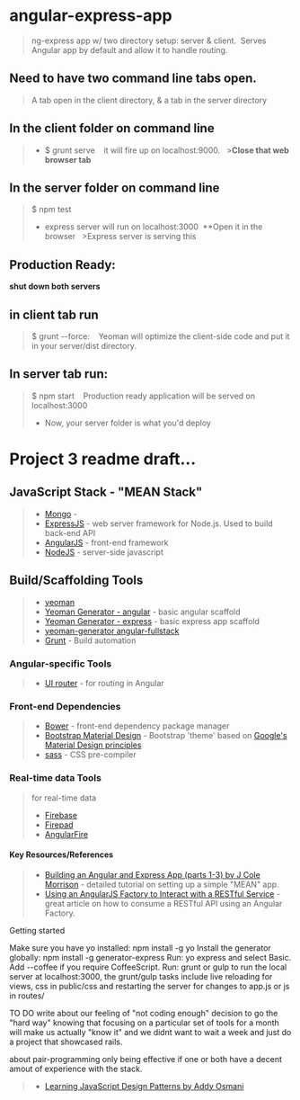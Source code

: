 # angular-express-app

> ng-express app w/ two directory setup: server &amp; client.  Serves Angular app by default and allow it to handle routing. 

## Need to have two command line tabs open. 
  > A tab open in the client directory, & a tab in the server directory

## In the client folder on command line 
>- $ grunt serve 
  
> it will fire up on localhost:9000. 
  >**Close that web browser tab**

## In the server folder on command line 
> $ npm test 
>* express server will run on localhost:3000  **Open it in the browser 
  >Express server is serving this

## Production Ready:
**shut down both servers**
  
## in client tab run
> $ grunt --force:
  
> Yeoman will optimize the client-side code and put it in your server/dist directory. 

## In server tab run:

> $ npm start
  
>Production ready application will be served on localhost:3000
  
>* Now, your server folder is what you'd deploy

# Project 3 readme draft...
## JavaScript Stack - "MEAN Stack"
  >* [Mongo](http://docs.mongodb.org/manual/) - 
  >* [ExpressJS](http://expressjs.com/starter/installing.html) - web server framework for Node.js. Used to build back-end API
  >* [AngularJS](https://angularjs.org/) - front-end framework
  >* [NodeJS](http://nodejs.org/) - server-side javascript
 
## Build/Scaffolding Tools
  >* [yeoman](http://yeoman.io/)
  >* [Yeoman Generator - angular](https://github.com/yeoman/generator-angular) - basic angular scaffold
  >* [Yeoman Generator - express](https://github.com/petecoop/generator-express) - basic express app scaffold
  >* [yeoman-generator angular-fullstack](https://github.com/DaftMonk/generator-angular-fullstack#controller)
  >* [Grunt](http://gruntjs.com/) - Build automation

### Angular-specific Tools
  >* [UI router](https://github.com/angular-ui/ui-router) - for routing in Angular

### Front-end Dependencies
  >* [Bower](http://bower.io/) - front-end dependency package manager
  >* [Bootstrap Material Design](http://fezvrasta.github.io/bootstrap-material-design/) - Bootstrap 'theme' based on [Google's Material Design principles](http://www.google.com/design/spec/material-design/introduction.html)
  >* [sass](http://sass-lang.com/) - CSS pre-compiler

### Real-time data Tools
  > for real-time data
  >* [Firebase]()
  >* [Firepad]()
  >* [AngularFire]()

#### Key Resources/References
  >* [Building an Angular and Express App (parts 1-3) by J Cole Morrison](http://start.jcolemorrison.com/building-an-angular-and-express-app-part-1/) - detailed tutorial on setting up a simple "MEAN" app.
  >* [Using an AngularJS Factory to Interact with a RESTful Service](http://weblogs.asp.net/dwahlin/using-an-angularjs-factory-to-interact-with-a-restful-service) - great article on how to consume a RESTful API using an Angular Factory.

  Getting started

  Make sure you have yo installed: npm install -g yo
  Install the generator globally: npm install -g generator-express
  Run: yo express and select Basic. Add --coffee if you require CoffeeScript.
  Run: grunt or gulp to run the local server at localhost:3000, the grunt/gulp tasks include live reloading for views, css in public/css and restarting the server for changes to app.js or js in routes/

TO DO 
write about our feeling of "not coding enough"
decision to go the "hard way" knowing that focusing on a particular set of tools for a month will make us actually "know it" and we didnt want to wait a week and just do a project that showcased rails.

about pair-programming only being effective if one or both have a decent amout of experience with the stack.

>* [Learning JavaScript Design Patterns by Addy Osmani](http://addyosmani.com/resources/essentialjsdesignpatterns/book/#detailmvcmvp)